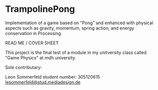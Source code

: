 # TrampolinePong
Implementation of a game based on “Pong” and enhanced with physical aspects such as gravity, momentum, spring action, and energy conservation in Processing.

READ ME / COVER SHEET

This project is the final test of a module in my unitversity class called "Game Physics" at mdh university.

Sole contributary:

Leon Sommerfeld
student number: 305120615
lesommerfeld@stud.mediadesign.de